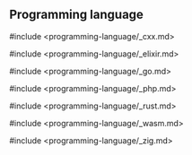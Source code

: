 ## Programming language

#include <programming-language/_cxx.md>

#include <programming-language/_elixir.md>

#include <programming-language/_go.md>

#include <programming-language/_php.md>

#include <programming-language/_rust.md>

#include <programming-language/_wasm.md>

#include <programming-language/_zig.md>
